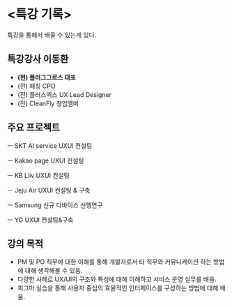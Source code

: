# <특강 기록>
특강을 통해서 배울 수 있는게 있다.


## 특강강사 이동환
- **(현) 플러그그로스 대표**
- (전) 페칭 CPO
- (전) 플러스엑스 UX Lead Designer
- (전) CleanFly 창업멤버


## 주요 프로젝트
ㅡ SKT AI service UXUI 컨설팅

ㅡ Kakao page UXUI 컨설팅

ㅡ KB Liiv UXUI 컨설팅

ㅡ Jeju Air UXUI 컨설팅 & 구축

ㅡ Samsung 신규 디바이스 선행연구

ㅡ YG UXUI 컨설팅&구축


## 강의 목적
- PM 및 PO 직무에 대한 이해를 통해 개발자로서 타 직무와 커뮤니케이션 하는 방법에 대해 생각해볼 수 있음.
- 다양한 사례로 UX/UI의 구조와 특성에 대해 이해하고 서비스 운영 실무를 배움.
- 피그마 실습을 통해 사용자 중심의 효율적인 인터페이스를 구성하는 방법에 대해 배움.




